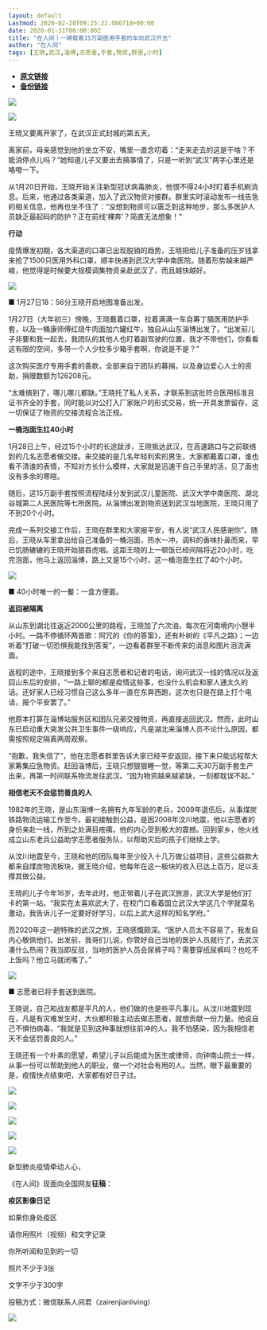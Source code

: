 ```yaml
---
layout: default
Lastmod: 2020-02-28T09:25:22.086718+00:00
date: 2020-01-31T00:00:00Z
title: "在人间丨一辆载着15万副医用手套的车向武汉开去"
author: "在人间"
tags: [王晓,武汉,淄博,志愿者,手套,物资,群里,小时]
---
```


* [**原文链接**](http://mp.weixin.qq.com/s?__biz=MzI4ODc3ODYzMg==&mid=2247495406&idx=1&sn=1450a5fdfbd3ffd1e66583bcdbbe7527&chksm=ec3b9e09db4c171fd300c2d78385148fa78689d846491308c9fce444cc9582fab002df33716b#rd)
* [**备份链接**](https://archive.vn/HVzKl)


![](/images/post/55148d6cc64699a01e578a179c58520b.jpg)

![](/images/post/35d4cb0d9fa74096adca312b3bf81f64.jpg)

王晓又要离开家了，在武汉正式封城的第五天。  

  

离家前，母亲感觉到他的坐立不安，嘴里一直念叨着：“走来走去的这是干啥？不能消停点儿吗？”她知道儿子又要出去搞事情了，只是一听到“武汉”两字心里还是咯噔一下。

  

从1月20日开始，王晓开始关注新型冠状病毒肺炎，他恨不得24小时盯着手机刷消息。后来，他通过各类渠道，加入了武汉物资对接群。群里实时滚动发布一线告急的相关信息，他再也坐不住了：“没想到物资可以匮乏到这种地步，那么多医护人员缺乏最起码的防护？正在前线‘裸奔’？简直无法想象！”

  

  

**行动**

  

疫情爆发初期，各大渠道的口罩已出现脱销的趋势，王晓把给儿子准备的压岁钱拿来抢了1500只医用外科口罩，顺丰快递到武汉大学中南医院。随着形势越来越严峻，他觉得是时候要大规模调集物资亲赴武汉了，而且越快越好。

  

![](/images/post/bcc8cec09a3c0660b1da9daad3da5a13.jpg)

■ 1月27日18：56分王晓开启地图准备出发。

  

1月27日（大年初三）傍晚，王晓戴着口罩，拉着满满一车自筹丁腈医用防护手套，以及一桶康师傅红烧牛肉面加六罐红牛，独自从山东淄博出发了。“出发前儿子非要和我一起去，我团队的其他人也盯着副驾驶的位置，我才不带他们，你看看这有限的空间，多带一个人少拉多少箱手套啊，你说是不是？”

  

这次购买医疗专用手套的善款，全部来自于团队的募捐，以及身边爱心人士的资助，捐赠数额为126208元。

  

“太难搞到了，哪儿哪儿都缺。”王晓托了私人关系，才联系到这批符合医用标准且证书齐全的手套，同时能以对公打入厂家账户的形式交易，统一开具发票留存，这一切保证了物资的交接流程合法正规。

  

  

**一桶泡面生扛40小时**

  

1月28日上午，经过15个小时的长途跋涉，王晓抵达武汉，在高速路口与之前联络到的几名志愿者做交接。来交接的是几名年轻利索的男生，大家都戴着口罩，谁也看不清谁的表情，不知对方长什么模样，大家就是迅速干自己手里的活，见了面也没有多余的寒暄。

  

随后，这15万副手套按照流程陆续分发到武汉儿童医院、武汉大学中南医院、湖北谷城第二人民医院等七所医院。从淄博出发到物资送到武汉当地医院，王晓只用了不到20个小时。

  

完成一系列交接工作后，王晓在群里和大家报平安，有人说“武汉人民感谢你”。随后，王晓从车里拿出给自己准备的一桶泡面，热水一冲，调料的香味扑鼻而来，早已饥肠辘辘的王晓开始狼吞虎咽。这距王晓的上一顿饭已经间隔将近20小时，吃完泡面，他马上返回淄博，路上又是15个小时，这一桶泡面生扛了40个小时。

  

![](/images/post/7910dbc91f738592c0a1d62229099ae1.jpg)

■ 40小时唯一的一餐：一盒方便面。

  

  

**返回被隔离**

  

从山东到湖北往返近2000公里的路程，王晓加了六次油，每次在河南境内小憩半小时。一路不停循环两首歌：阿冗的《你的答案》，还有朴树的《平凡之路》；一边听着“打破一切恐惧我能找到答案”，一边看着群里不断传来的消息和图片泪流满面。

  

返程的途中，王晓接到多个来自志愿者和记者的电话，询问武汉一线的情况以及返回山东后的安排，“一路上聊的都是疫情这些事，也没什么机会和家人通太久的话。还好家人已经习惯自己这么多年一直在东奔西跑，这次也只是在路上打个电话，报个平安罢了。”

  

他原本打算在淄博站服务区和团队兄弟交接物资，再直接返回武汉。然而，此时山东已启动重大突发公共卫生事件一级响应，凡是湖北来淄博人员不论什么原因，都需按照规定隔离两周观察。

  

“抱歉，我失信了”，他在志愿者群里告诉大家已经平安返回，接下来只能远程帮大家筹集应急物资。赶回淄博后，王晓只想狠狠睡一觉，等第二天30万副手套生产出来，再第一时间联系物流发往武汉。“因为物资越来越紧缺，一刻都耽误不起。”

  

  

**相信老天不会惩罚善良的人**

  

1982年的王晓，是山东淄博一名拥有九年军龄的老兵，2009年退伍后，从事煤炭铁路物流运输工作至今。最初接触到公益，是因2008年汶川地震，他以志愿者的身份亲赴一线，所到之处满目疮痍，他的内心受到极大的震撼。回到家乡，他火线成立山东老兵公益助学志愿者服务队，以帮助灾后的孩子们继续上学。

  

从汶川地震至今，王晓和他的团队每年至少投入十几万做公益项目，这些公益款大都来自煤炭物流板块，据王晓介绍，他每年在这一板块的收入已达上百万，足以支撑其做公益。

  

王晓的儿子今年16岁，去年此时，他正带着儿子在武汉旅游，武汉大学是他们打卡的第一站。“我实在太喜欢武大了，在校门口看着国立武汉大学这几个字就莫名激动，我告诉儿子一定要好好学习，以后上武大这样的知名学府。”

  

而2020年这一趟特殊的武汉之旅，王晓感慨颇深。“医护人员太不容易了，我发自内心敬佩他们。出发前，我哥们儿说，你管好自己当地的医护人员就行了，去武汉凑什么热闹？我当即反驳，当地的医护人员会尿裤子吗？需要穿纸尿裤吗？也吃不上饭吗？他立马就闭嘴了。”

  

![](/images/post/b358e0342b552846cef79f9d046531de.jpg)

■ 志愿者已将手套送到医院。

  

王晓说，自己和战友都是平凡的人，他们做的也是些平凡事儿。从汶川地震到现在，凡是有灾难发生时，大伙都积极主动去做志愿者，就想贡献一份力量。他说自己不惧怕病毒，“我就是见到这种事就想往前冲的人。我不怕感染，因为我相信老天不会惩罚善良的人。”

  

王晓还有一个朴素的愿望，希望儿子以后能成为医生或律师，向钟南山院士一样，从事一份可以帮助到他人的职业，做一个对社会有用的人。当然，眼下最重要的是，疫情快点结束吧，大家都有好日子过。

![](/images/post/f15c6152386a70c164d3a05607cf2e48.jpg)

![](/images/post/60aa30ad296c6e98e7bda513eb1ff45f.jpg)  

  

[![](/images/post/77b3d6486f7883a59c404c560937cd55.jpg)](http://mp.weixin.qq.com/s?__biz=MzI4ODc3ODYzMg==&mid=2247495253&idx=1&sn=ac8fd1d8fb111107f5c1090a4c3fe491&chksm=ec3b9eb2db4c17a4dc2422d4aac6bf3dd823057f945474883ea9a4bbf57cc477bbb4b70a84b0&scene=21#wechat_redirect)

[![](/images/post/171ec0f00ee6c313e73975d7ff4acdad.jpg)](http://mp.weixin.qq.com/s?__biz=MzI4ODc3ODYzMg==&mid=2247495390&idx=1&sn=fc041686b0475b0f35125be218528897&chksm=ec3b9e39db4c172f66d5f043ffefc193df4712b2d33e9bff2e3581a407163ccbda5c2164dc5c&scene=21#wechat_redirect)

[![](/images/post/aca4cad06110ccde556276041267be09.jpg)](http://mp.weixin.qq.com/s?__biz=MzI4ODc3ODYzMg==&mid=2247495376&idx=2&sn=bdf862bb611a1b26b048b05e98dc5fb7&chksm=ec3b9e37db4c17215515383600213c1781dddaf72a559d7a2959becff942884950b9f4af67f0&scene=21#wechat_redirect)

新型肺炎疫情牵动人心，

《在人间》现面向全国网友**征稿**：

  

**疫区影像日记**

如果你身处疫区

请你用照片（视频）和文字记录

你所听闻和见到的一切

照片不少于3张

文字不少于300字

  

投稿方式：微信联系人间君（zairenjianliving）

![](/images/post/10a5126b127328a4f3847926deac8f07.jpg)

